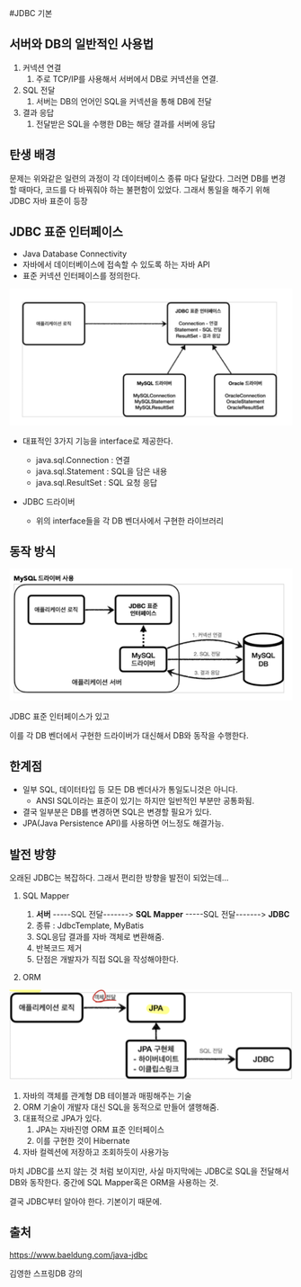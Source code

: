 #JDBC 기본

## 서버와 DB의 일반적인 사용법
1. 커넥션 연결
   1. 주로 TCP/IP를 사용해서 서버에서 DB로 커넥션을 연결.
2. SQL 전달
   1. 서버는 DB의 언어인 SQL을 커넥션을 통해 DB에 전달
3. 결과 응답
   1. 전달받은 SQL을 수행한 DB는 해당 결과를 서버에 응답

## 탄생 배경 
문제는 위와같은 일련의 과정이 각 데이터베이스 종류 마다 달랐다.
그러면 DB를 변경할 때마다, 코드를 다 바꿔줘야 하는 불편함이 있었다.
그래서 통일을 해주기 위해 JDBC 자바 표준이 등장

## JDBC 표준 인터페이스
- Java Database Connectivity
- 자바에서 데이터베이스에 접속할 수 있도록 하는 자바 API
- 표준 커넥션 인터페이스를 정의한다.

![jdbc](../../../images/DB/jdbc.png)

- 대표적인 3가지 기능을 interface로 제공한다.
  - java.sql.Connection : 연결
  - java.sql.Statement  : SQL을 담은 내용
  - java.sql.ResultSet  : SQL 요청 응답

- JDBC 드라이버
  - 위의 interface들을 각 DB 벤더사에서 구현한 라이브러리


## 동작 방식
![jdbcdriver](../../../images/DB/jdbcdriver.png)

JDBC 표준 인터페이스가 있고 

이를 각 DB 벤더에서 구현한 드라이버가 대신해서 DB와 동작을 수행한다.

## 한계점
- 일부 SQL, 데이터타입 등 모든 DB 벤더사가 통일도니것은 아니다. 
  - ANSI SQL이라는 표준이 있기는 하지만 일반적인 부분만 공통화됨.
- 결국 일부분은 DB를 변경하면 SQL은 변경할 필요가 있다.
- JPA(Java Persistence API)를 사용하면 어느정도 해결가능.

## 발전 방향
오래된 JDBC는 복잡하다. 그래서 편리한 방향을 발전이 되었는데...

1. SQL Mapper
   1. **서버** -----SQL 전달-------> **SQL Mapper** -----SQL 전달-------> **JDBC**
   2. 종류 : JdbcTemplate, MyBatis
   3. SQL응답 결과를 자바 객체로 변환해줌.
   4. 반복코드 제거
   5. 단점은 개발자가 직접 SQL을 작성해야한다.

2. ORM

![orm](../../../images/DB/orm.png)

   1. 자바의 객체를 관계형 DB 테이블과 매핑해주는 기술
   2. ORM 기술이 개발자 대신 SQL을 동적으로 만들어 샐행해줌.
   3. 대표적으로 JPA가 있다.
      1. JPA는 자바진영 ORM 표준 인터페이스
      2. 이를 구현한 것이 Hibernate
   4. 자바 컬렉션에 저장하고 조회하듯이 사용가능

마치 JDBC를 쓰지 않는 것 처럼 보이지만, 사실 마지막에는 JDBC로 SQL을 전달해서 DB와 동작한다.
중간에 SQL Mapper혹은 ORM을 사용하는 것. 

결국 JDBC부터 알아야 한다. 기본이기 때문에.

## 출처

https://www.baeldung.com/java-jdbc

김영한 스프링DB 강의